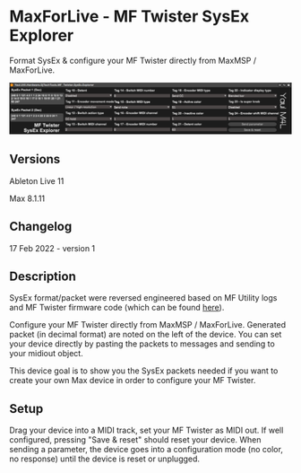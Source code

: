 # MaxForLive - MF Twister SysEx Explorer
Format SysEx &amp; configure your MF Twister directly from MaxMSP / MaxForLive.

![MF Twister SysEx Explorer GUI](resources/Device.png)

## Versions
Ableton Live 11

Max 8.1.11

## Changelog
17 Feb 2022 - version 1

## Description
SysEx format/packet were reversed engineered based on MF Utility logs and MF Twister firmware code (which can be found [here](https://github.com/DJ-TechTools/Midi_Fighter_Twister_Open_Source)).

Configure your MF Twister directly from MaxMSP / MaxForLive. Generated packet (in decimal format) are noted on the left of the device.
You can set your device directly by pasting the packets to messages and sending to your midiout object.

This device goal is to show you the SysEx packets needed if you want to create your own Max device in order to configure your MF Twister.

## Setup
Drag your device into a MIDI track, set your MF Twister as MIDI out. If well configured, pressing "Save & reset" should reset your device.
When sending a parameter, the device goes into a configuration mode (no color, no response) until the device is reset or unplugged.